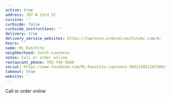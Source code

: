 ```yaml
---
active: true
address: 707 W 23rd St
cuisine: ''
curbside: false
curbside_instructions: ''
delivery: true
delivery_service_websites: https://lawrence.ordermiranchitokc.com/#/
hours: ''
name: Mi Ranchito
neighborhood: South Lawrence
notes: Call or order online
restaurant_phone: 785-749-5600
social: https://www.facebook.com/Mi-Ranchito-Lawrence-389115051267489/
takeout: true
website: ''
---
```


Call or order online